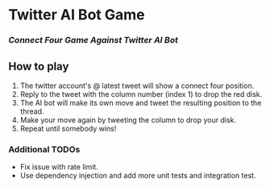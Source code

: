 # Twitter AI Bot Game
### *Connect Four Game Against Twitter AI Bot*

## How to play
1. The twitter account's @ latest tweet will show a connect four position.
2. Reply to the tweet with the column number (index 1) to drop the red disk.
3. The AI bot will make its own move and tweet the resulting position to the thread.
4. Make your move again by tweeting the column to drop your disk.
5. Repeat until somebody wins!

### Additional TODOs
* Fix issue with rate limit.
* Use dependency injection and add more unit tests and integration test.
